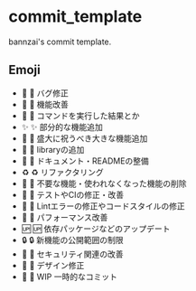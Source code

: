 # commit_template
bannzai's commit template.

## Emoji
- 🐛  :bug: バグ修正
- 🤘  :metal: 機能改善
- 🐚  :shell: コマンドを実行した結果とか
- ✨  :sparkles: 部分的な機能追加
- 🎉  :tada: 盛大に祝うべき大きな機能追加
- 💉  :syringe: libraryの追加
- 📝  :memo: ドキュメント・READMEの整備
- ♻️   :recycle: リファクタリング
- 🚿  :shower: 不要な機能・使われなくなった機能の削除
- 💚  :green_heart: テストやCIの修正・改善
- 👕  :shirt: Lintエラーの修正やコードスタイルの修正
- 🚀  :rocket: パフォーマンス改善
- 🆙  :up: 依存パッケージなどのアップデート
- 🔒  :lock: 新機能の公開範囲の制限
- 👮  :cop: セキュリティ関連の改善
- 🎨  :art: デザイン修正
- 🚧  :construction: WIP 一時的なコミット 
